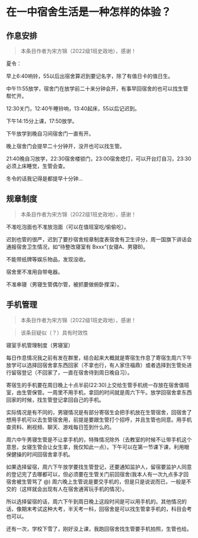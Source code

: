 # 在一中宿舍生活是一种怎样的体验？

## 作息安排

> 本条目作者为宋方锦（2022级1班史政地），感谢！

夏令：

早上6:40响铃，55以后出宿舍算迟到要记名字，除了有值日卡的值日生。

中午11:55放学，宿舍门在放学前二十来分钟会开，有事早回宿舍的也可以找生管帮忙开。

12:30关门，12:40午睡铃响，13:40起床，55以后记迟到。

下午14:15分上课，17:50放学。

下午放学到晚自习间宿舍门一直有开。

晚上宿舍门会提早二十分钟开，没开也可以找生管。

21:40晚自习放学，22:30宿舍楼锁门，23:00宿舍熄灯，可以开台灯自习，23:30必须上床睡觉，生管会查。

冬令的话我记得是都提早十分钟...

## 规章制度

> 本条目作者为宋方锦（2022级1班史政地），感谢！

不准吃泡面也不准放泡面（可以在值班室吃/偷偷吃）。

迟到也管的很严，迟到了要抄宿舍规章制度表宿舍有卫生评分，周一国旗下讲话会通报宿舍卫生情况，如“待整改寝室有 Bxxx”(女寝A、男寝B)。

不能带纸牌等娱乐物品，发现没收。

宿舍里不准用自带电器。

不准串寝（男寝生管偶尔管，被抓要做俯卧撑深）。

## 手机管理

> 本条目作者为宋方锦（2022级1班史政地），感谢！

> 该条目疑似（？）具有时效性

寝室手机管理制度（男寝室）

每日作息情况我之前有发在群里，结合起来大概就是寄宿生作息了寄宿生周六下午放学可以选择回宿舍拿东西回家（不拿也行，有人家住福鼎）或者选择到生管处进行留宿登记（不回家了，一直在宿舍待到周日晚自习）。

寄宿生的手机要在周日晚上十点半前(22:30)上交给生管手机统一存放在宿舍值班室，由生管保管。一周里不用手机，拿回的时间就是周六下午。放学回宿舍拿东西回家的时候，找生管登记拿回自己的手机。

实际情况是有不同的，男寝情况是有部分寄宿生会把手机放在生管宿舍，回宿舍了想用手机可以去生管宿舍用，前提是要跟生管打个招呼，并且生管也同意。用手机查资料、刷视频、聊天、游戏每日签到什么的。

周六中午男寝生管是不让拿手机的，特殊情况除外（去教室的时候不让带手机这个意思，女寝生管会让女生拿，我仅知此一点）。下午可以在第一节课下课，利用眼保健操的时间回宿舍拿手机。

如果选择留宿，周六下午放学要找生管登记，还要通知监护人，留宿要监护人同意的登记完了去哪都可以，但必须要在生管关门前回宿舍(我本人有一次九点多才回宿舍被生管骂了 @)
周六晚上生管说是要交手机的，但是只是说说而已，一般是不交的（这样就会出现有人在宿舍通宵玩手机的情况）。

所以选择留宿的话，周六下午到周日晚上这段时间是可以用手机的。其他情况的话，像期末考试这种大考，半天考一科，回宿舍是可以找生管拿手机的，科目会考也可以。

还有一次，学校下雪了，刚好没上课，我跑回宿舍找生管要手机拍照，生管也给。

